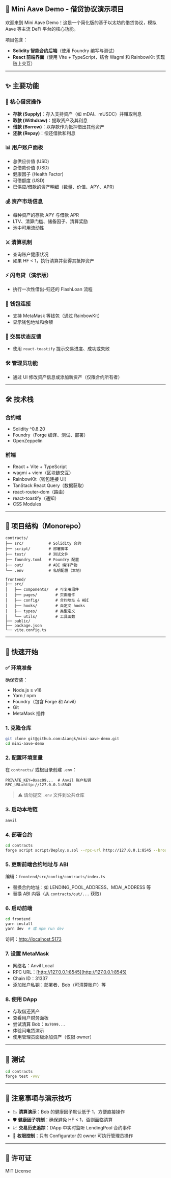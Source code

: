 ## 🏦 Mini Aave Demo - 借贷协议演示项目

欢迎来到 Mini Aave Demo！这是一个简化版的基于以太坊的借贷协议，模拟 Aave 等主流 DeFi 平台的核心功能。

项目包含：

* **Solidity 智能合约后端**（使用 Foundry 编写与测试）
* **React 前端界面**（使用 Vite + TypeScript，结合 Wagmi 和 RainbowKit 实现链上交互）

---

## ✨ 主要功能

### 🧾 核心借贷操作

* **存款 (Supply)**：存入支持资产（如 mDAI、mUSDC）并赚取利息
* **取款 (Withdraw)**：提取资产及其利息
* **借款 (Borrow)**：以存款作为抵押借出其他资产
* **还款 (Repay)**：偿还借款和利息

### 📊 用户账户面板

* 总供应价值 (USD)
* 总借款价值 (USD)
* 健康因子 (Health Factor)
* 可借额度 (USD)
* 已供应/借款的资产明细（数量、价值、APY、APR）

### 💰 资产市场信息

* 每种资产的存款 APY 与借款 APR
* LTV、清算门槛、储备因子、清算奖励
* 池中可用流动性

### ⚔️ 清算机制

* 查询账户健康状况
* 如果 HF < 1，执行清算并获得其抵押资产

### ⚡ 闪电贷（演示版）

* 执行一次性借出-归还的 FlashLoan 流程

### 🔐 钱包连接

* 支持 MetaMask 等钱包（通过 RainbowKit）
* 显示钱包地址和余额

### 🔔 交易状态反馈

* 使用 `react-toastify` 提示交易进度、成功或失败

### 🛠️ 管理员功能

* 通过 UI 修改资产信息或添加新资产（仅限合约所有者）

---

## 🛠 技术栈

### 合约端

* Solidity ^0.8.20
* Foundry（Forge 编译、测试、部署）
* OpenZeppelin

### 前端

* React + Vite + TypeScript
* wagmi + viem（区块链交互）
* RainbowKit（钱包连接 UI）
* TanStack React Query（数据获取）
* react-router-dom（路由）
* react-toastify（通知）
* CSS Modules

---

## 📁 项目结构（Monorepo）

```
contracts/
├── src/           # Solidity 合约
├── script/        # 部署脚本
├── test/          # 测试文件
├── foundry.toml   # Foundry 配置
├── out/           # ABI 编译产物
└── .env           # 私钥配置（本地）

frontend/
├── src/
│   ├── components/   # 可复用组件
│   ├── pages/        # 页面组件
│   ├── config/       # 合约地址 & ABI
│   ├── hooks/        # 自定义 hooks
│   ├── types/        # 类型定义
│   └── utils/        # 工具函数
├── public/
├── package.json
└── vite.config.ts
```

---

## 🚀 快速开始

### ✅ 环境准备

确保安装：

* Node.js ≥ v18
* Yarn / npm
* Foundry（包含 Forge 和 Anvil）
* Git
* MetaMask 插件

### 1. 克隆仓库

```bash
git clone git@github.com:Aiangk/mini-aave-demo.git
cd mini-aave-demo
```

### 2. 配置环境变量

在 `contracts/` 或根目录创建 `.env`：

```env
PRIVATE_KEY=0xac09...  # Anvil 账户私钥
RPC_URL=http://127.0.0.1:8545
```

> ⚠️ 请勿提交 `.env` 文件到公共仓库

### 3. 启动本地链

```bash
anvil
```

### 4. 部署合约

```bash
cd contracts
forge script script/Deploy.s.sol --rpc-url http://127.0.0.1:8545 --broadcast -vvvv
```

### 5. 更新前端合约地址与 ABI

编辑：`frontend/src/config/contracts/index.ts`

* 替换合约地址：如 LENDING\_POOL\_ADDRESS、MDAI\_ADDRESS 等
* 替换 ABI 内容（从 `contracts/out/...` 获取）

### 6. 启动前端

```bash
cd frontend
yarn install
yarn dev  # 或 npm run dev
```

访问：[http://localhost:5173](http://localhost:5173)

### 7. 设置 MetaMask

* 网络名：Anvil Local
* RPC URL：[http://127.0.0.1:8545](http://127.0.0.1:8545)
* Chain ID：31337
* 添加账户私钥：部署者、Bob（可清算账户）等

### 8. 使用 DApp

* 存取借还资产
* 查看用户财务面板
* 尝试清算 Bob：`0x7099...`
* 体验闪电贷演示
* 使用管理员面板添加资产（仅限 owner）

---

## 🧪 测试

```bash
cd contracts
forge test -vvv
```

---

## 📌 注意事项与演示技巧

* 📉 **清算演示**：Bob 的健康因子默认低于 1，方便直接操作
* 🛡 **健康因子机制**：确保避免 HF < 1，否则面临清算
* 📈 **交易历史追踪**：DApp 中实时监听 LendingPool 合约事件
* 🔐 **权限控制**：只有 Configurator 的 owner 可执行管理员操作

---

## 📜 许可证

MIT License
